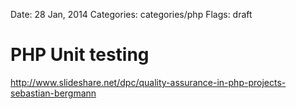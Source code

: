 Date: 28 Jan, 2014
Categories: categories/php
Flags: draft

# PHP Unit testing

http://www.slideshare.net/dpc/quality-assurance-in-php-projects-sebastian-bergmann

